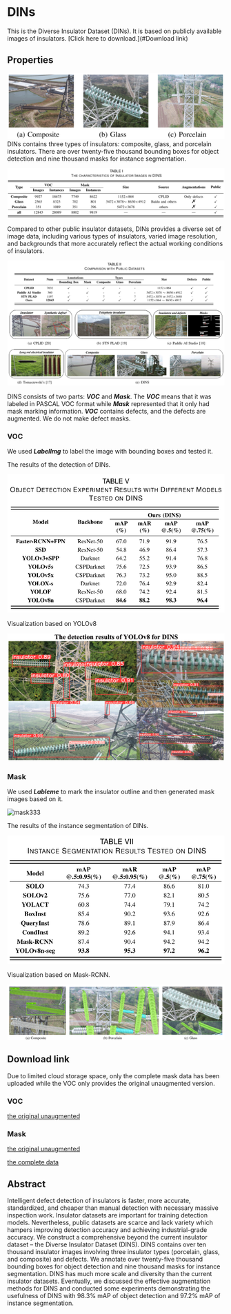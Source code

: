 # DINs

This is the  Diverse Insulator Dataset (DINs).  It is based on publicly available images of insulators. [Click here to download.](#Download link)

## Properties

![image-20230604113527318](./image/types.png)DINs contains three types of insulators: composite, glass, and porcelain insulators. There are over twenty-five thousand bounding boxes for object detection and nine thousand masks for instance segmentation. 

![](.\image\din.png)

Compared to other public insulator datasets, DINs provides a diverse set of image data, including various types of insulators, varied image resolution, and backgrounds that more accurately reflect the actual working conditions of insulators.

![./image/types.png](./image/compare.png)

DINS consists of two parts: ***VOC*** and ***Mask***. The ***VOC*** means that it was labeled in PASCAL VOC format while ***Mask*** represented that it only had mask marking information. ***VOC*** contains defects, and the defects are augmented. We do not make defect masks.

### VOC

 We used ***LabelImg***  to label the image with bounding boxes and tested it.

The results of the detection of DINs. 

![](.\image\obj.png)

Visualization based on YOLOv8

![PPPP](./image/yolov8.png)

### Mask

 We used ***Lableme***  to mark the insulator outline and then generated mask images based on it.

![mask333](./image/mask333.png)

The results of the instance segmentation of DINs.

![image-20230605114210006](./image/seg.png)

Visualization based on Mask-RCNN.

![image-20230604181959318](./image/maskrnn.png)

<h2 id="Download link">Download link</h2>

Due to limited cloud storage space, only the complete mask data has been uploaded while the VOC only provides the original unaugmented version.

### VOC

[the original unaugmented](https://drive.google.com/file/d/1NPAYjM99kRGda5aiBZBCK0rGdLewVYyE/view?usp=drive_link)

### Mask

[the original unaugmented](https://drive.google.com/file/d/1_fSHetSP1GhPQnWymcp_9wUgWC8wJiO4/view?usp=drive_link)

[the complete data](https://drive.google.com/file/d/1Yk9YFotOr-mAY89xxml23YkYSXDQc9kn/view?usp=drive_link)

## Abstract

Intelligent defect detection of insulators is faster, more accurate, standardized, and cheaper than manual detection with necessary massive inspection work. Insulator datasets are important for training detection models. Nevertheless, public datasets are scarce and lack variety which hampers improving detection accuracy and achieving industrial-grade accuracy. We construct a comprehensive beyond the current insulator dataset – the Diverse Insulator Dataset (DINS). DINS contains over ten thousand insulator images involving three insulator types (porcelain, glass, and composite) and defects. We annotate over twenty-five thousand bounding boxes for object detection and nine thousand masks for instance segmentation. DINS has much more scale and diversity than the current insulator datasets. Eventually, we discussed the effective augmentation methods for DINS and conducted some experiments demonstrating the usefulness of DINS with 98.3% mAP of object detection and 97.2% mAP of instance segmentation. 
